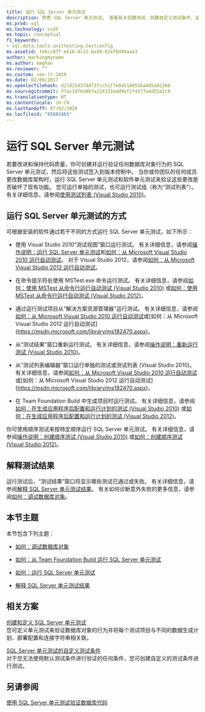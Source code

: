 ```yaml
---
title: 运行 SQL Server 单元测试
description: 熟悉 SQL Server 单元测试。 查看有关创建测试、创建自定义测试条件、运行测试及解释结果的资源。
ms.prod: sql
ms.technology: ssdt
ms.topic: conceptual
f1_keywords:
- sql.data.tools.unittesting.testconfig
ms.assetid: febcc87f-eb18-4c12-ba30-82ef0d49aaa3
author: markingmyname
ms.author: maghan
ms.reviewer: “”
ms.custom: seo-lt-2019
ms.date: 02/09/2017
ms.openlocfilehash: d27d25d374d737cc51f7e0a5149556a4d5a92260
ms.sourcegitcommit: f7ac1976d4bfa224332edd9ef2f4377a4d55a2c9
ms.translationtype: HT
ms.contentlocale: zh-CN
ms.lasthandoff: 07/02/2020
ms.locfileid: "85883465"
---
```

# <a name="running-sql-server-unit-tests"></a>运行 SQL Server 单元测试

若要改进和保持代码质量，你可创建并运行验证任何数据库对象行为的 SQL Server 单元测试，然后将这些测试签入到版本控制中。 当你或你团队的任何成员更改数据库架构时，运行 SQL Server 单元测试和软件单元测试来验证这些更改是否破坏了现有功能。 您可运行单独的测试，也可运行测试组（称为“测试列表”）。 有关详细信息，请参阅[使用测试列表 (Visual Studio 2010)](https://msdn.microsoft.com/library/ms182461(VS.100).aspx)。  
  
## <a name="ways-to-run-sql-server-unit-tests"></a>运行 SQL Server 单元测试的方式  
可根据安装的软件通过若干不同的方式运行 SQL Server 单元测试，如下所示：  
  
-   使用 Visual Studio 2010“测试视图”窗口运行测试。 有关详细信息，请参阅[操作说明：运行 SQL Server 单元测试](../ssdt/how-to-run-sql-server-unit-tests.md)和[如何：从 Microsoft Visual Studio 2010 运行自动测试](https://msdn.microsoft.com/library/ms182470(VS.100).aspx)。 对于 Visual Studio 2012，请参阅[如何：从 Microsoft Visual Studio 2012 运行自动测试](https://msdn.microsoft.com/library/ms182470.aspx)。  
  
-   在命令提示符处使用 MSTest.exe 命令运行测试。 有关详细信息，请参阅[如何：使用 MSTest 从命令行运行自动测试 (Visual Studio 2010)](https://msdn.microsoft.com/library/ms182487(VS.100).aspx) 或[如何：使用 MSTest 从命令行运行自动测试 (Visual Studio 2012)](https://msdn.microsoft.com/library/ms182487.aspx)。  
  
-   通过运行测试项目从“解决方案资源管理器”运行测试。 有关详细信息，请参阅[如何：从 Microsoft Visual Studio 2010 运行自动测试](https://msdn.microsoft.com/library/ms182470(VS.100).aspx)或[如何：从 Microsoft Visual Studio 2012 运行自动测试](https://msdn.microsoft.com/library/ms182470.aspx)。  
  
-   从“测试结果”窗口重新运行测试。 有关详细信息，请参阅[操作说明：重新运行测试 (Visual Studio 2010)](https://msdn.microsoft.com/library/ms182472(VS.100).aspx)。  
  
-   从“测试列表编辑器”窗口运行单独的测试或测试列表 (Visual Studio 2010)。 有关详细信息，请参阅[如何：从 Microsoft Visual Studio 2010 运行自动测试](https://msdn.microsoft.com/library/ms182470(VS.100).aspx)或[如何：从 Microsoft Visual Studio 2012 运行自动测试](https://msdn.microsoft.com/library/ms182470.aspx)。  
  
-   在 Team Foundation Build 中生成项目时运行测试。 有关详细信息，请参阅[如何：在生成应用程序后配置和运行计划的测试 (Visual Studio 2010)](https://msdn.microsoft.com/library/ms182465(VS.100).aspx) 或[如何：在生成应用程序后配置和运行计划的测试 (Visual Studio 2012)](https://msdn.microsoft.com/library/ms182465.aspx)。  
  
你可使用顺序测试来按特定顺序运行 SQL Server 单元测试。 有关详细信息，请参阅[操作说明：创建顺序测试 (Visual Studio 2010)](https://msdn.microsoft.com/library/ms182631(VS.100).aspx) 或[如何：创建顺序测试 (Visual Studio 2012)](https://msdn.microsoft.com/library/ms182631.aspx)。  
  
## <a name="interpreting-tests-results"></a>解释测试结果  
运行测试后，“测试结果”窗口将显示哪些测试已通过或失败。 有关详细信息，请参阅[解释 SQL Server 单元测试结果](../ssdt/interpreting-sql-server-unit-test-results.md)。 有关如何诊断意外失败的更多信息，请参阅[如何：调试数据库对象](../ssdt/how-to-debug-database-objects.md)。  
  
## <a name="topics-in-this-section"></a>本节主题  
本节包含下列主题：  
  
-   [如何：调试数据库对象](../ssdt/how-to-debug-database-objects.md)  
  
-   [如何：从 Team Foundation Build 运行 SQL Server 单元测试](../ssdt/how-to-run-sql-server-unit-tests-from-team-foundation-build.md)  
  
-   [如何：运行 SQL Server 单元测试](../ssdt/how-to-run-sql-server-unit-tests.md)  
  
-   [解释 SQL Server 单元测试结果](../ssdt/interpreting-sql-server-unit-test-results.md)  
  
## <a name="related-scenarios"></a>相关方案  
[创建和定义 SQL Server 单元测试](../ssdt/creating-and-defining-sql-server-unit-tests.md)  
您可定义单元测试来验证数据库对象的行为并将每个测试项目与不同的数据生成计划、部署配置和连接字符串相关联。  
  
[SQL Server 单元测试的自定义测试条件](../ssdt/custom-test-conditions-for-sql-server-unit-tests.md)  
对于您无法使用默认测试条件进行验证的任何条件，您可创建自定义的测试条件进行测试。  
  
## <a name="see-also"></a>另请参阅  
[使用 SQL Server 单元测试验证数据库代码](../ssdt/verifying-database-code-by-using-sql-server-unit-tests.md)  
  

